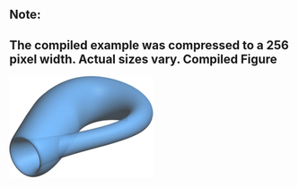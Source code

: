 Note:
-----
The compiled example was compressed to a 256
pixel width. Actual sizes vary.
Compiled Figure
---------------
![Example](Klein_Bottle.png)
